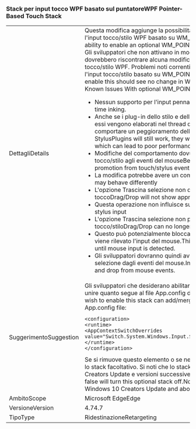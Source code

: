 ### <a name="wpf-pointer-based-touch-stack"></a><span data-ttu-id="1da25-101">Stack per input tocco WPF basato sul puntatore</span><span class="sxs-lookup"><span data-stu-id="1da25-101">WPF Pointer-Based Touch Stack</span></span>

|   |   |
|---|---|
|<span data-ttu-id="1da25-102">Dettagli</span><span class="sxs-lookup"><span data-stu-id="1da25-102">Details</span></span>|<span data-ttu-id="1da25-103">Questa modifica aggiunge la possibilità di attivare uno stack facoltativo per l'input tocco/stilo WPF basato su WM_POINTER.</span><span class="sxs-lookup"><span data-stu-id="1da25-103">This change adds the ability to enable an optional WM_POINTER based WPF touch/stylus stack.</span></span>  <span data-ttu-id="1da25-104">Gli sviluppatori che non attivano in modo esplicito questo supporto non dovrebbero riscontrare alcuna modifica nel comportamento dell'input tocco/stilo WPF. Problemi noti correnti relativi allo stack facoltativo per l'input tocco/stilo basato su WM_POINTER:</span><span class="sxs-lookup"><span data-stu-id="1da25-104">Developers that do not explicitly enable this should see no change in WPF touch/stylus behavior.Current Known Issues With optional WM_POINTER based touch/stylus stack:</span></span><ul><li><span data-ttu-id="1da25-105">Nessun supporto per l'input penna in tempo reale.</span><span class="sxs-lookup"><span data-stu-id="1da25-105">No support for real-time inking.</span></span></li><li><span data-ttu-id="1da25-106">Anche se i plug-in dello stilo e dell'input penna continuano a funzionare, essi vengono elaborati nel thread dell'interfaccia utente, il che può comportare un peggioramento delle prestazioni.</span><span class="sxs-lookup"><span data-stu-id="1da25-106">While inking and StylusPlugins will still work, they will be processed on the UI Thread which can lead to poor performance.</span></span></li><li><span data-ttu-id="1da25-107">Modifiche del comportamento dovute alla promozione da eventi di tocco/stilo agli eventi del mouse</span><span class="sxs-lookup"><span data-stu-id="1da25-107">Behavioral changes due to changes in promotion from touch/stylus events to mouse events</span></span></li><li><span data-ttu-id="1da25-108">La modifica potrebbe avere un comportamento diverso</span><span class="sxs-lookup"><span data-stu-id="1da25-108">Manipulation may behave differently</span></span></li><li><span data-ttu-id="1da25-109">L'opzione Trascina selezione non dà la risposta appropriata per l'input tocco</span><span class="sxs-lookup"><span data-stu-id="1da25-109">Drag/Drop will not show appropriate feedback for touch input</span></span></li><li><span data-ttu-id="1da25-110">Questa operazione non influisce sull'input dello stilo</span><span class="sxs-lookup"><span data-stu-id="1da25-110">This does not affect stylus input</span></span></li><li><span data-ttu-id="1da25-111">L'opzione Trascina selezione non può essere avviata per gli eventi di tocco/stilo</span><span class="sxs-lookup"><span data-stu-id="1da25-111">Drag/Drop can no longer be initiated on touch/stylus events</span></span></li><li><span data-ttu-id="1da25-112">Questo può potenzialmente bloccare l'applicazione fino a quando non viene rilevato l'input del mouse.</span><span class="sxs-lookup"><span data-stu-id="1da25-112">This can potentially hang the application until mouse input is detected.</span></span></li><li><span data-ttu-id="1da25-113">Gli sviluppatori dovranno quindi avviare l'opzione di trascinamento della selezione dagli eventi del mouse.</span><span class="sxs-lookup"><span data-stu-id="1da25-113">Instead, developers should initiate drag and drop from mouse events.</span></span></li></ul>|
|<span data-ttu-id="1da25-114">Suggerimento</span><span class="sxs-lookup"><span data-stu-id="1da25-114">Suggestion</span></span>|<span data-ttu-id="1da25-115">Gli sviluppatori che desiderano abilitare questo stack possono aggiungere o unire quanto segue al file App.config dell'applicazione:</span><span class="sxs-lookup"><span data-stu-id="1da25-115">Developers who wish to enable this stack can add/merge the following to their application's App.config file:</span></span><pre><code class="lang-xml">&lt;configuration&gt;&#13;&#10;&lt;runtime&gt;&#13;&#10;&lt;AppContextSwitchOverrides value=&quot;Switch.System.Windows.Input.Stylus.EnablePointerSupport=true&quot;/&gt;&#13;&#10;&lt;/runtime&gt;&#13;&#10;&lt;/configuration&gt;&#13;&#10;</code></pre><span data-ttu-id="1da25-116">Se si rimuove questo elemento o se ne imposta il valore su False si disattiva lo stack facoltativo. Si noti che lo stack è disponibile solo in Windows 10 Creators Update e versioni successive.</span><span class="sxs-lookup"><span data-stu-id="1da25-116">Removing this or setting the value to false will turn this optional stack off.Note that this stack is available only on Windows 10 Creators Update and above.</span></span>|
|<span data-ttu-id="1da25-117">Ambito</span><span class="sxs-lookup"><span data-stu-id="1da25-117">Scope</span></span>|<span data-ttu-id="1da25-118">Microsoft Edge</span><span class="sxs-lookup"><span data-stu-id="1da25-118">Edge</span></span>|
|<span data-ttu-id="1da25-119">Versione</span><span class="sxs-lookup"><span data-stu-id="1da25-119">Version</span></span>|<span data-ttu-id="1da25-120">4.7</span><span class="sxs-lookup"><span data-stu-id="1da25-120">4.7</span></span>|
|<span data-ttu-id="1da25-121">Tipo</span><span class="sxs-lookup"><span data-stu-id="1da25-121">Type</span></span>|<span data-ttu-id="1da25-122">Ridestinazione</span><span class="sxs-lookup"><span data-stu-id="1da25-122">Retargeting</span></span>|

